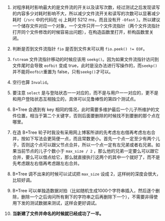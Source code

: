  1. 对程序耗时影响最大的是文件流的开关以及读写次数，经过测试之后发现读写的内容多少对耗时影响不大，所以减少文件流开关和读写的次数可以显著减少耗时（`/src` 中的代码在 oj 上耗时 5212 ms，而且没有开 `-Ofast` ）。所以建议一个储存文件对应一个对象，一个文件只开一个文件流指针（两个文件流指针打开同个文件修改的时候容易出问题），在构造函数里打开，析构函数里关闭。
   
 2. 判断是否到文件流指针 `fio` 是否到文件末可以用 `fio.peek() != EOF`。

 3. `fstream` 文件流指针移动的时候应该用 `seekg()`。因为如果文件流指针访问到文件尾时会导致 `eofbit` 变成 true，此时是没办法进行写操作的，而`seekp()`并不能将`eofbit`重置为 false，只有`seekg()`才可以。 

 4. 空行也算 `Invalid`。

 5. 要注意 `select` 是与登陆状态一一对应的，而不是与用户一一对应的，更不是和用户登陆状态互相独立的，具体可以见鲁棒性的第四个测试点。

 6. B+Tree 会遇到有 key 相同的情况，此时需要多维护最后一个儿子所维护的文件位置，相当于第二个关键字，否则后面要删除的时候找不到要删的那个点在哪里。

 7. 在造 B+Tree 轮子时我没有采用网上博客所讲的先考虑左右借再考虑左右合并，按如下写法会更简便一点，而且常数更小。首先一个点一定至少有两个儿子，否则这个点可以跟父节点合并，所以一个点一定有左兄弟或者右兄弟。如果当前节点的儿子个数小于 `max_size / 2` ，那么他的兄弟一定要么可以跟它合并，要么可以借点给它，那么就直接执行这两个的其中一个就好了，而不是先考虑跟左右借再考虑跟左右合并。
   
 8. B+Tree 调不出来的时候可以试试把 `max_size` 设成 2，这样树的深度会很大，比较好调。
   
 9.  B+Tree 可以单独造数据对拍（比如随机生成1000个字符串插入，然后逐个删除，删除一个之后询问所有剩下的字符串之后再删除下一个），不需要非得使用下发的测试数据来测试，这样会更好调试。
  
 10. **当新建了文件并命名的时候就已经成功了一半。**

